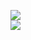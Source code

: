 [![](https://img.shields.io/badge/Made%20With-Github%20Spray-lightgrey.svg?style=for-the-badge&logo=github)](https://github.com/Annihil/github-spray#16488)  
[![](https://i.imgur.com/2DrTn0Z.gif)](https://github.com/Annihil/github-spray)